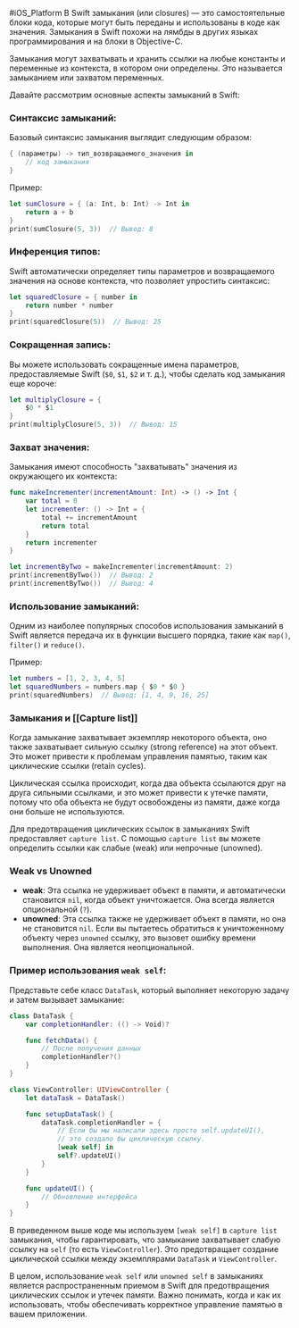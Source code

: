 #iOS_Platform
В Swift замыкания (или closures) — это самостоятельные блоки кода, которые могут быть переданы и использованы в коде как значения. Замыкания в Swift похожи на лямбды в других языках программирования и на блоки в Objective-C.

Замыкания могут захватывать и хранить ссылки на любые константы и переменные из контекста, в котором они определены. Это называется замыканием или захватом переменных.

Давайте рассмотрим основные аспекты замыканий в Swift:

### Синтаксис замыканий:

Базовый синтаксис замыкания выглядит следующим образом:

```swift
{ (параметры) -> тип_возвращаемого_значения in
    // код замыкания
}
```

Пример:

```swift
let sumClosure = { (a: Int, b: Int) -> Int in
    return a + b
}
print(sumClosure(5, 3))  // Вывод: 8
```

### Инференция типов:

Swift автоматически определяет типы параметров и возвращаемого значения на основе контекста, что позволяет упростить синтаксис:

```swift
let squaredClosure = { number in
    return number * number
}
print(squaredClosure(5))  // Вывод: 25
```

### Сокращенная запись:

Вы можете использовать сокращенные имена параметров, предоставляемые Swift (`$0`, `$1`, `$2` и т. д.), чтобы сделать код замыкания еще короче:

```swift
let multiplyClosure = {
    $0 * $1
}
print(multiplyClosure(5, 3))  // Вывод: 15
```

### Захват значения:

Замыкания имеют способность "захватывать" значения из окружающего их контекста:

```swift
func makeIncrementer(incrementAmount: Int) -> () -> Int {
    var total = 0
    let incrementer: () -> Int = {
        total += incrementAmount
        return total
    }
    return incrementer
}

let incrementByTwo = makeIncrementer(incrementAmount: 2)
print(incrementByTwo())  // Вывод: 2
print(incrementByTwo())  // Вывод: 4
```

### Использование замыканий:

Одним из наиболее популярных способов использования замыканий в Swift является передача их в функции высшего порядка, такие как `map()`, `filter()` и `reduce()`.

Пример:

```swift
let numbers = [1, 2, 3, 4, 5]
let squaredNumbers = numbers.map { $0 * $0 }
print(squaredNumbers)  // Вывод: [1, 4, 9, 16, 25]
```

### Замыкания и [[Capture list]]

Когда замыкание захватывает экземпляр некоторого объекта, оно также захватывает сильную ссылку (strong reference) на этот объект. Это может привести к проблемам управления памятью, таким как циклические ссылки (retain cycles). 

Циклическая ссылка происходит, когда два объекта ссылаются друг на друга сильными ссылками, и это может привести к утечке памяти, потому что оба объекта не будут освобождены из памяти, даже когда они больше не используются.

Для предотвращения циклических ссылок в замыканиях Swift предоставляет `capture list`. С помощью `capture list` вы можете определить ссылки как слабые (weak) или непрочные (unowned).

### Weak vs Unowned

- **weak**: Эта ссылка не удерживает объект в памяти, и автоматически становится `nil`, когда объект уничтожается. Она всегда является опциональной (`?`).
- **unowned**: Эта ссылка также не удерживает объект в памяти, но она не становится `nil`. Если вы пытаетесь обратиться к уничтоженному объекту через `unowned` ссылку, это вызовет ошибку времени выполнения. Она является неопциональной.

### Пример использования `weak self`:

Представьте себе класс `DataTask`, который выполняет некоторую задачу и затем вызывает замыкание:

```swift
class DataTask {
    var completionHandler: (() -> Void)?

    func fetchData() {
        // После получения данных
        completionHandler?()
    }
}

class ViewController: UIViewController {
    let dataTask = DataTask()

    func setupDataTask() {
        dataTask.completionHandler = {
            // Если бы мы написали здесь просто self.updateUI(),
            // это создало бы циклическую ссылку.
            [weak self] in 
            self?.updateUI()
        }
    }

    func updateUI() {
        // Обновление интерфейса
    }
}
```

В приведенном выше коде мы используем `[weak self]` в `capture list` замыкания, чтобы гарантировать, что замыкание захватывает слабую ссылку на `self` (то есть `ViewController`). Это предотвращает создание циклической ссылки между экземплярами `DataTask` и `ViewController`.

В целом, использование `weak self` или `unowned self` в замыканиях является распространенным приемом в Swift для предотвращения циклических ссылок и утечек памяти. Важно понимать, когда и как их использовать, чтобы обеспечивать корректное управление памятью в вашем приложении.